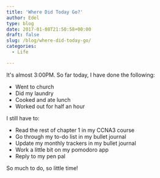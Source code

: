 ```yaml
---
title: 'Where Did Today Go?'
author: Edel
type: blog
date: 2017-01-08T21:50:58+00:00
draft: false
slug: /blog/where-did-today-go/
categories:
  - Life

---
```

It's almost 3:00PM. So far today, I have done the following:

  * Went to church
  * Did my laundry
  * Cooked and ate lunch
  * Worked out for half an hour

I still have to:

  * Read the rest of chapter 1 in my CCNA3 course
  * Go through my to-do list in my bullet journal
  * Update my monthly trackers in my bullet journal
  * Work a little bit on my pomodoro app
  * Reply to my pen pal

So much to do, so little time!